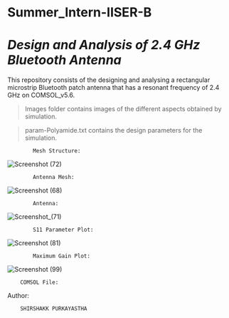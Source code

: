 # Summer_Intern-IISER-B
# *Design and Analysis of 2.4 GHz Bluetooth Antenna*

This repository consists of the designing and analysing a rectangular microstrip Bluetooth patch antenna that has a resonant frequency of 2.4 GHz on COMSOL_v5.6.</br>

> Images folder contains images of the different aspects obtained by simulation.

> param-Polyamide.txt contains the design parameters for the simulation.

            Mesh Structure:

![Screenshot (72)](https://user-images.githubusercontent.com/32801148/126959885-79ad9e00-49f4-46b8-90fd-e638bde4377d.png)

            Antenna Mesh:
![Screenshot (68)](https://user-images.githubusercontent.com/32801148/126960039-1f7787e4-f2a2-4b2d-95f4-79b5a5692ebd.png)

            Antenna:
![Screenshot_(71)](https://user-images.githubusercontent.com/32801148/126960151-8b861731-f80c-4d42-b4be-6e2efc7eb3f5.jpeg)

            S11 Parameter Plot:
![Screenshot (81)](https://user-images.githubusercontent.com/32801148/126960225-e9c8f2e5-5408-4bdb-9d2f-1411598e7dff.png)

            Maximum Gain Plot:
![Screenshot (99)](https://user-images.githubusercontent.com/32801148/126960360-c1af9b1b-f27f-4513-b090-2917fb100835.png)


        COMSOL File:  
        
  Author:
        
        SHIRSHAKK PURKAYASTHA

